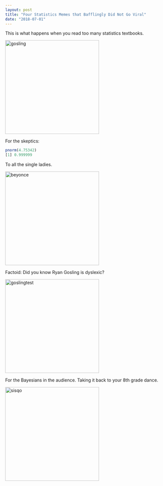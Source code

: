 ```yaml
---
layout: post
title: "Four Statistics Memes that Bafflingly Did Not Go Viral"
date: "2018-07-01"
---
```


This is what happens when you read too many statistics textbooks. 


<img src="datasophy/memes/gosling.JPG" alt="gosling" width="300px" height="300px"/>

For the skeptics: 
``` r
pnorm(4.75342)
[1] 0.999999 
```


To all the single ladies.

<img src="./memes/destiny.JPG" alt="beyonce" width="300px" height="300px"/>

Factoid: Did you know Ryan Gosling is dyslexic? 

<img src="./memes/ftest.JPG" alt="goslingtest" width="300px" height="300px"/>

For the Bayesians in the audience. Taking it back to your 8th grade dance. 

<img src="./memes/thong.JPG" alt="sisqo" width="300px" height="300px"/>




